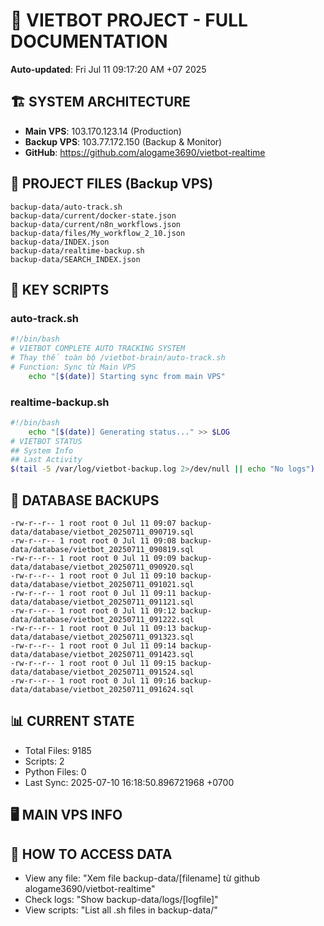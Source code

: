 # 🤖 VIETBOT PROJECT - FULL DOCUMENTATION
**Auto-updated**: Fri Jul 11 09:17:20 AM +07 2025

## 🏗️ SYSTEM ARCHITECTURE
- **Main VPS**: 103.170.123.14 (Production)
- **Backup VPS**: 103.77.172.150 (Backup & Monitor)
- **GitHub**: https://github.com/alogame3690/vietbot-realtime

## 📁 PROJECT FILES (Backup VPS)
```
backup-data/auto-track.sh
backup-data/current/docker-state.json
backup-data/current/n8n_workflows.json
backup-data/files/My_workflow_2_10.json
backup-data/INDEX.json
backup-data/realtime-backup.sh
backup-data/SEARCH_INDEX.json
```

## 🔧 KEY SCRIPTS
### auto-track.sh
```bash
#!/bin/bash
# VIETBOT COMPLETE AUTO TRACKING SYSTEM
# Thay thế toàn bộ /vietbot-brain/auto-track.sh
# Function: Sync từ Main VPS
    echo "[$(date)] Starting sync from main VPS"
```
### realtime-backup.sh
```bash
#!/bin/bash
    echo "[$(date)] Generating status..." >> $LOG
# VIETBOT STATUS
## System Info
## Last Activity
$(tail -5 /var/log/vietbot-backup.log 2>/dev/null || echo "No logs")
```

## 💾 DATABASE BACKUPS
```
-rw-r--r-- 1 root root 0 Jul 11 09:07 backup-data/database/vietbot_20250711_090719.sql
-rw-r--r-- 1 root root 0 Jul 11 09:08 backup-data/database/vietbot_20250711_090819.sql
-rw-r--r-- 1 root root 0 Jul 11 09:09 backup-data/database/vietbot_20250711_090920.sql
-rw-r--r-- 1 root root 0 Jul 11 09:10 backup-data/database/vietbot_20250711_091021.sql
-rw-r--r-- 1 root root 0 Jul 11 09:11 backup-data/database/vietbot_20250711_091121.sql
-rw-r--r-- 1 root root 0 Jul 11 09:12 backup-data/database/vietbot_20250711_091222.sql
-rw-r--r-- 1 root root 0 Jul 11 09:13 backup-data/database/vietbot_20250711_091323.sql
-rw-r--r-- 1 root root 0 Jul 11 09:14 backup-data/database/vietbot_20250711_091423.sql
-rw-r--r-- 1 root root 0 Jul 11 09:15 backup-data/database/vietbot_20250711_091524.sql
-rw-r--r-- 1 root root 0 Jul 11 09:16 backup-data/database/vietbot_20250711_091624.sql
```

## 📊 CURRENT STATE
- Total Files: 9185
- Scripts: 2
- Python Files: 0
- Last Sync: 2025-07-10 16:18:50.896721968 +0700

## 🖥️ MAIN VPS INFO


## 🚨 HOW TO ACCESS DATA
- View any file: "Xem file backup-data/[filename] từ github alogame3690/vietbot-realtime"
- Check logs: "Show backup-data/logs/[logfile]"
- View scripts: "List all .sh files in backup-data/"
